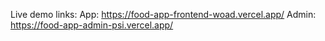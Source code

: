 Live demo links:
App: https://food-app-frontend-woad.vercel.app/
Admin: https://food-app-admin-psi.vercel.app/
